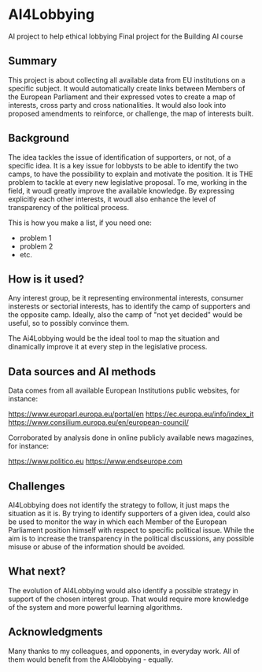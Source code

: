 # AI4Lobbying
AI project to help ethical lobbying
Final project for the Building AI course

## Summary

This project is about collecting all available data from EU institutions on a specific subject. It would automatically create links between Members of the European Parliament and their expressed votes to create a map of interests, cross party and cross nationalities.
It would also look into proposed amendments to reinforce, or challenge, the map of interests built.  


## Background

The idea tackles the issue of identification of supporters, or not, of a specific idea. It is a key issue for lobbysts to be able to identify the two camps, to have the possibility to explain and motivate the position. It is THE problem to tackle at every new legislative proposal. To me, working in the field, it woudl greatly improve the available knowledge. By expressing explicitly each other interests, it woudl also enhance the level of transparency of the political process.

This is how you make a list, if you need one:
* problem 1
* problem 2
* etc.


## How is it used?

Any interest group, be it representing environmental interests, consumer insterests or sectorial interests, has to identify the camp of supporters and the opposite camp. Ideally, also the camp of "not yet decided" would be useful, so to possibly convince them.

The Ai4Lobbying would be the ideal tool to map the situation and dinamically improve it at every step in the legislative process.


## Data sources and AI methods

Data comes from all available European Institutions public websites, for instance:

https://www.europarl.europa.eu/portal/en
https://ec.europa.eu/info/index_it
https://www.consilium.europa.eu/en/european-council/

Corroborated by analysis done in online publicly available news magazines, for instance:

https://www.politico.eu
https://www.endseurope.com


## Challenges

AI4Lobbying does not identify the strategy to follow, it just maps the situation as it is. By trying to identify supporters of a given idea, could also be used to monitor the way in which each Member of the European Parliament position himself with respect to specific political issue. While the aim is to increase the transparency in the political discussions, any possible misuse or abuse of the information should be avoided.

## What next?

The evolution of AI4Lobbying would also identify a possible strategy in support of the chosen interest group. That would require more knowledge of the system and more powerful learning algorithms.


## Acknowledgments

Many thanks to my colleagues, and opponents, in everyday work. All of them would benefit from the AI4lobbying - equally.
